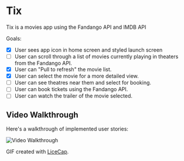 # Tix
Tix is a movies app using the Fandango API and IMDB API

Goals:
- [x] User sees app icon in home screen and styled launch screen
- [ ] User can scroll through a list of movies currently playing in theaters from the Fandango API.
- [x] User can "Pull to refresh" the movie list.
- [x] User can select the movie for a more detailed view.
- [ ] User can see theatres near them and select for booking.
- [ ] User can book tickets using the Fandango API.
- [ ] User can watch the trailer of the movie selected.

## Video Walkthrough

Here's a walkthrough of implemented user stories:

<img src='https://i.imgur.com/z5Ma0tJ.gif' title='Video Walkthrough' width='' alt='Video Walkthrough' />

GIF created with [LiceCap](http://www.cockos.com/licecap/).

